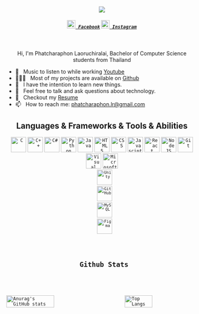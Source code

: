 <h1 align="center">
  <a href="https://git.io/typing-svg">
    <img src="https://readme-typing-svg.herokuapp.com/?lines=Hello+Everyone!;I'm+Phatcharaphon;Nice+to+meet+you.+❤️&center=true&size=30">
  </a>
</h1>

<h5 align="center">
  <code><a href="https://www.facebook.com/HallsXII/" title="Facebook Profile"><img width="22" src="https://cdn-icons-png.flaticon.com/512/5968/5968764.png"> Facebook</a></code>
  <code><a href="https://www.instagram.com/luk._.aom/" title="Instagram Profile"><img width="22" src="https://cdn-icons-png.flaticon.com/512/15713/15713420.png"> Instagram</a></code>
</h5>
<br>

<p align="center"> 
  Hi, I'm Phatcharaphon Laoruchiralai, Bachelor of Computer Science students from Thailand
</p>

- 🔭 &nbsp; Music to listen to while working [Youtube](https://www.youtube.com/watch?v=3aCctY3DGac)
- 👨🏻‍💻 &nbsp; Most of my projects are available on [Github](https://github.com/Luk4om?tab=repositories)
- 🌱 &nbsp; I have the intention to learn new things. 
- 💬 &nbsp; Feel free to talk and ask questions about technology.
- 📝 &nbsp; Checkout my [Resume](https://drive.google.com/file/d/1PwdDl8uoDIBLrjHCqD3BT8vmCC4xITz7/view?usp=sharing)
- 📫 &nbsp; How to reach me: <a href="mailto: phatcharaphon.lr@gmail.com">phatcharaphon.lr@gmail.com</a>

<h2 align="center"> Languages & Frameworks & Tools & Abilities</h2>

<p align="center">
  <code><img title="C" height="40" src="https://cdn-icons-png.flaticon.com/512/3665/3665923.png"></code>
  <code><img title="C++" height="40" src="https://cdn-icons-png.flaticon.com/512/6132/6132222.png"></code>
  <code><img title="C#" height="40" src="https://cdn-icons-png.flaticon.com/512/6132/6132221.png"></code>
  <code><img title="Python" height="40" src="https://cdn-icons-png.flaticon.com/512/3098/3098090.png"></code>
  <code><img title="Java" height="40" src="https://cdn-icons-png.flaticon.com/512/226/226777.png"></code>
  <code><img title="HTML5" height="40" src="https://cdn-icons-png.flaticon.com/512/1051/1051277.png"></code>
  <code><img title="CSS" height="40" src="https://cdn-icons-png.flaticon.com/512/732/732190.png"></code>
  <code><img title="Javascipt" height="40" src="https://cdn-icons-png.flaticon.com/512/1199/1199124.png"></code>
  <code><img title="React" height="40" src="https://cdn-icons-png.flaticon.com/512/1126/1126012.png"></code>
  <code><img title="NodeJS" height="40" src="https://cdn-icons-png.flaticon.com/512/919/919825.png"></code>
  <code><img title="Git" height="40" src="https://cdn-icons-png.flaticon.com/512/11518/11518876.png"></code>
  <code><img title="Visual Studio Code" height="40" src="https://icons8.com/icon/0OQR1FYCuA9f/visual-studio-code-2019"></code>
  <code><img title="Microsoft Visual Studio" height="40" src="https://cdn-icons-png.flaticon.com/512/906/906324.png"></
code>
  <code><img title="Unity" height="40" src="https://cdn-icons-png.flaticon.com/512/5969/5969347.png"></code>
  <code><img title="GitHub" height="40" src="https://cdn-icons-png.flaticon.com/512/733/733553.png"></code>
  <code><img title="MySQL" height="40" src="https://cdn-icons-png.flaticon.com/512/919/919836.png"></code>
  <code><img title="Figma" height="40" src="https://cdn-icons-png.flaticon.com/512/5968/5968705.png"></code>
</p>

<h2 align="center"> Github Stats</h2>

<a href='https://github.com/Luk4om/github-stats-transparent'>
  
<div style="display: flex; justify-content: space-between;">
  <img align="left" src="https://github-readme-stats.vercel.app/api?username=Luk4om&show_icons=true&theme=radical" alt="Anurag's GitHub stats" style="width: 50%;"/>
  <img align="right" src="https://github-readme-stats.vercel.app/api/top-langs/?username=Luk4om&layout=compact&theme=radical" alt="Top Langs" style="width: 38%;"/>
</div>

</a>
<!--------------------------------------------------------------------------------------------------------------------------------------------->
<!--**Luk4om/Luk4om** is a ✨ _special_ ✨ repository because its `README.md` (this file) appears on your GitHub profile.
Here are some ideas to get you started:
- 🔭 I’m currently working on ...
- 🌱 I’m currently learning ...
- 👯 I’m looking to collaborate on ...
- 🤔 I’m looking for help with ...
- 💬 Ask me about ...
- 📫 How to reach me: ...
- 😄 Pronouns: ...
- ⚡ Fun fact: ...
-->

